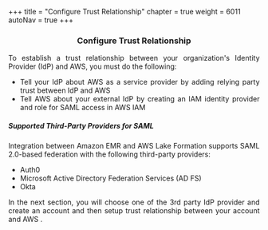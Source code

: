 +++
title = "Configure Trust Relationship"
chapter = true
weight = 6011
autoNav = true
+++

<center><h3>Configure Trust Relationship</h3></center>

<div style="text-align: justify">
    To establish a trust relationship between your organization's Identity Provider (IdP) and AWS, you must do the following:
    <ul>
        <li>Tell your IdP about AWS as a service provider by adding relying party trust between IdP and AWS</li>
        <li>Tell AWS about your external IdP by creating an IAM identity provider and role for SAML access in AWS IAM</li>
    </ul>
    <h5>Supported Third-Party Providers for SAML</h5>
    Integration between Amazon EMR and AWS Lake Formation supports SAML 2.0-based federation with the following third-party providers:
    <ul>
        <li>Auth0</li>
        <li>Microsoft Active Directory Federation Services (AD FS)</li>
        <li>Okta</li>
    </ul>
    In the next section, you will choose one of the 3rd party IdP provider and create  an account and then setup trust relationship between your account and AWS .
</div>